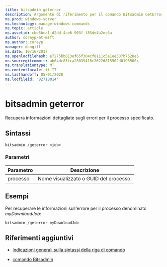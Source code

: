 ```yaml
---
title: bitsadmin geterror
description: Argomento di riferimento per il comando Bitsadmin GetError, che recupera informazioni dettagliate sugli errori per il processo specificato.
ms.prod: windows-server
ms.technology: manage-windows-commands
ms.topic: article
ms.assetid: cbe5bca1-d2dd-4ce6-903f-f85de4a2ec6a
author: coreyp-at-msft
ms.author: coreyp
manager: dongill
ms.date: 10/16/2017
ms.openlocfilehash: e7275bb813ef65f304cf8111c5a1ee387b7528e5
ms.sourcegitcommit: ab64dc83fca28039416c26226815502d0193500c
ms.translationtype: MT
ms.contentlocale: it-IT
ms.lasthandoff: 05/01/2020
ms.locfileid: "82718014"
---
```

# <a name="bitsadmin-geterror"></a>bitsadmin geterror

Recupera informazioni dettagliate sugli errori per il processo specificato.

## <a name="syntax"></a>Sintassi

```
bitsadmin /geterror <job>
```

### <a name="parameters"></a>Parametri

| Parametro | Descrizione |
| -------------- | -------------- |
| processo | Nome visualizzato o GUID del processo. |

## <a name="examples"></a>Esempi

Per recuperare le informazioni sull'errore per il processo denominato *myDownloadJob*:

```
bitsadmin /geterror myDownloadJob
```

## <a name="additional-references"></a>Riferimenti aggiuntivi

- [Indicazioni generali sulla sintassi della riga di comando](command-line-syntax-key.md)

- [comando Bitsadmin](bitsadmin.md)
